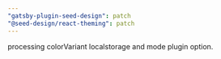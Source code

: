 ```yaml
---
"gatsby-plugin-seed-design": patch
"@seed-design/react-theming": patch
---
```


processing colorVariant localstorage and mode plugin option.
